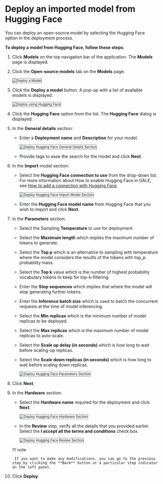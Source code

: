 # Deploy an imported model from Hugging Face

You can deploy an open-source model by selecting the Hugging Face option in the deployment process.

**To deploy a model from Hugging Face, follow these steps**:


1. Click **Models** on the top navigation bar of the application. The **Models** page is displayed.
2. Click the **Open-source models** tab on the **Models** page.

    <img src="../images/deploy-a-model.png" alt="Deploy a Model" title="Deploy a Model" style="border: 1px solid gray; zoom:80%;">

1. Click the **Deploy a model** button. A pop-up with a list of available models is displayed.

    <img src="../images/deploy-using-hugging-face.png" alt="Deploy using Hugging Face" title="Deploy using Hugging Face" style="border: 1px solid gray; zoom:80%;">

1. Click the **Hugging Face** option from the list. The **Hugging Face** dialog is displayed.
1. In the **General details** section:

    * Enter a **Deployment name** and **Description** for your model.

        <img src="../images/deploy-hugging-face-general-details-section.png" alt="Deploy Hugging Face General Details Section" title="Deploy Hugging Face General Details Section" style="border: 1px solid gray; zoom:80%;">

    * Provide tags to ease the search for the model and click **Next**.

1. In the **Import** model section:

    * Select the **Hugging Face connection to use** from the drop-down list. For more information about How to enable Hugging Face in GALE, see [How to add a connection with Hugging Face](../../integrations/how-to-enable-hugging-face.md).


        <img src="../images/deploy-hugging-face-import-model-section.png" alt="Deploy Hugging Face Import Model Section" title="Deploy Hugging Face Import Model Section" style="border: 1px solid gray; zoom:80%;">

    * Enter the **Hugging Face model name** from Hugging Face that you wish to import and click **Next**.

1. In the **Parameters** section:

    * Select the Sampling **Temperature** to use for deployment.

    * Select the **Maximum length** which implies the maximum number of tokens to generate.

    * Select the **Top p** which is an alternative to sampling with temperature where the model considers the results of the tokens with top_p probability mass.

    * Select the **Top k** value which is the number of highest probability vocabulary tokens to keep for top-k-filtering.

    * Enter the **Stop sequences** which implies that where the model will stop generating further tokens.

    * Enter the **Inference batch size** which is used to batch the concurrent requests at the time of model inferencing.

    * Select the **Min replicas** which is the minimum number of model replicas to be deployed.

    * Select the **Max replicas** which is the maximum number of model replicas to auto-scale.

    * Select the **Scale up delay (in seconds)** which is how long to wait before scaling-up replicas.

    * Select the **Scale down replicas (in seconds)** which is how long to wait before scaling down replicas.

        <img src="../images/deploy-hugging-face-parameters-section.png" alt="Deploy Hugging Face Parameters Section" title="Deploy Hugging Face Parameters Section" style="border: 1px solid gray; zoom:80%;">

2. Click **Next**.
3. In the **Hardware** section:
    * Select the **Hardware name** required for the deployment and click **Next**.

        <img src="../images/deploy-hugging-face-hardware-section.png" alt="Deploy Hugging Face Hardware Section" title="Deploy Hugging Face Hardware Section" style="border: 1px solid gray; zoom:80%;">

    * In the **Review** step, verify all the details that you provided earlier. Select the **I accept all the terms and conditions** check box.

        <img src="../images/deploy-hugging-face-review-section.png" alt="Deploy Hugging Face Review Section" title="Deploy Hugging Face Review Section" style="border: 1px solid gray; zoom:80%;">

    !!! note

        If you want to make any modifications, you can go to the previous step by clicking the **Back** button or a particular step indicator on the left panel.

    
4. Click **Deploy**.